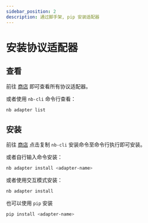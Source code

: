 ```yaml
---
sidebar_position: 2
description: 通过脚手架, pip 安装适配器
---
```


# 安装协议适配器

## 查看

前往 [商店](/store) 即可查看所有协议适配器。

或者使用 `nb-cli` 命令行查看：

```bash
nb adapter list
```

## 安装

前往 [商店](/store) 点击复制 `nb-cli` 安装命令至命令行执行即可安装。

或者自行输入命令安装：

```bash
nb adapter install <adapter-name>
```

或者使用交互模式安装：

```bash
nb adapter install
```

也可以使用 `pip` 安装

```bash
pip install <adapter-name>
```

<!-- asciinema for install adapter -->
